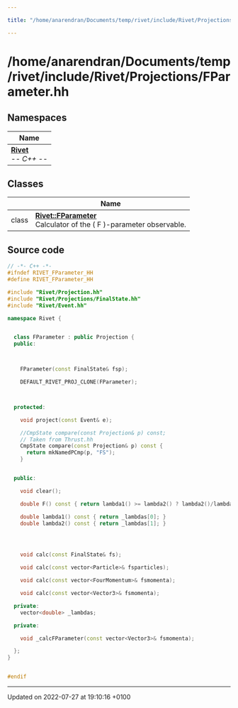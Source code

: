 ```yaml
---

title: "/home/anarendran/Documents/temp/rivet/include/Rivet/Projections/FParameter.hh"

---
```


# /home/anarendran/Documents/temp/rivet/include/Rivet/Projections/FParameter.hh



## Namespaces

| Name           |
| -------------- |
| **[Rivet](http://example.org/namespaces/namespacerivet/)** <br>-*- C++ -*-  |

## Classes

|                | Name           |
| -------------- | -------------- |
| class | **[Rivet::FParameter](http://example.org/classes/classrivet_1_1fparameter/)** <br>Calculator of the \( F \)-parameter observable.  |




## Source code

```cpp
// -*- C++ -*-
#ifndef RIVET_FParameter_HH
#define RIVET_FParameter_HH

#include "Rivet/Projection.hh"
#include "Rivet/Projections/FinalState.hh"
#include "Rivet/Event.hh"

namespace Rivet {


  class FParameter : public Projection {
  public:



    FParameter(const FinalState& fsp);

    DEFAULT_RIVET_PROJ_CLONE(FParameter);



  protected:

    void project(const Event& e);

    //CmpState compare(const Projection& p) const;
    // Taken from Thrust.hh
    CmpState compare(const Projection& p) const {
      return mkNamedPCmp(p, "FS");
    }


  public:

    void clear();

    double F() const { return lambda1() >= lambda2() ? lambda2()/lambda1() : lambda1()/lambda2(); }

    double lambda1() const { return _lambdas[0]; }
    double lambda2() const { return _lambdas[1]; }




    void calc(const FinalState& fs);

    void calc(const vector<Particle>& fsparticles);

    void calc(const vector<FourMomentum>& fsmomenta);

    void calc(const vector<Vector3>& fsmomenta);

  private:
    vector<double> _lambdas;

  private:

    void _calcFParameter(const vector<Vector3>& fsmomenta);

  };
}


#endif
```


-------------------------------

Updated on 2022-07-27 at 19:10:16 +0100
